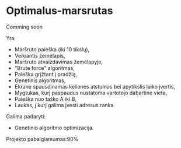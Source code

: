 # Optimalus-marsrutas
Comming soon 

Yra:
- Maršruto paieška (iki 10 tikslų),
- Veikiantis žemėlapis,
- Maršruto atvaizdavimas žemėlapyje,
- "Brute force" algoritmas,
- Paieška grįžtant į pradžią,
- Genetinis algoritmas,
- Ekrane spausdinamas kelionės atstumas bei apytikslis laiko įvertis,
- Mygtukas, kurį paspaudus nustatoma vartotojo dabartinė vieta,
- Paieška nuo taško A iki B,
- Laukas, į kurį galima įvesti adresus ranka.

Galima padaryti:
- Genetinio algoritmo optimizacija.

Projekto pabaigiamumas:90%
